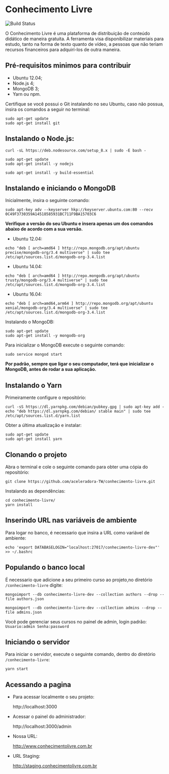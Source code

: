 # Conhecimento Livre

![Build Status](https://travis-ci.org/aceleradora-TW/conhecimento-livre.svg?branch=master)

O Conhecimento Livre é uma plataforma de distribuição de conteúdo didático de maneira
gratuita. A ferramenta visa disponibilizar materiais para estudo, tanto na forma de texto quanto de vídeo, a pessoas que não teriam recursos financeiros para adquirí-los de outra maneira.

## Pré-requisitos minimos para contribuir
* Ubuntu 12.04;
* Node.js 4;
* MongoDB 3;
* Yarn ou npm.

Certifique se você possui o Git instalando no seu Ubuntu, caso não possua, insira os comandos a seguir no terminal:
```
sudo apt-get update
sudo apt-get install git
```


## Instalando o Node.js:
```
curl -sL https://deb.nodesource.com/setup_8.x | sudo -E bash -
```
```
sudo apt-get update
sudo apt-get install -y nodejs
```
```
sudo apt-get install -y build-essential
```


## Instalando e iniciando o MongoDB

Inicialmente, insira o seguinte comando:
```
sudo apt-key adv --keyserver hkp://keyserver.ubuntu.com:80 --recv 0C49F3730359A14518585931BC711F9BA15703C6
```


**Verifique a versão do seu Ubuntu e insera apenas um dos comandos abaixo de acordo com a sua versão.**


* Ubuntu 12.04:
```
echo "deb [ arch=amd64 ] http://repo.mongodb.org/apt/ubuntu precise/mongodb-org/3.4 multiverse" | sudo tee /etc/apt/sources.list.d/mongodb-org-3.4.list
```
* Ubuntu 14.04:
```
echo "deb [ arch=amd64 ] http://repo.mongodb.org/apt/ubuntu trusty/mongodb-org/3.4 multiverse" | sudo tee /etc/apt/sources.list.d/mongodb-org-3.4.list
```
* Ubuntu 16.04:
```
echo "deb [ arch=amd64,arm64 ] http://repo.mongodb.org/apt/ubuntu xenial/mongodb-org/3.4 multiverse" | sudo tee /etc/apt/sources.list.d/mongodb-org-3.4.list
```


Instalando o MongoDB:
```
sudo apt-get update
sudo apt-get install -y mongodb-org
```
Para inicializar o MongoDB execute o seguinte comando:
```
sudo service mongod start
```
**Por padrão, sempre que ligar o seu computador, terá que inicializar o MongoDB, antes de rodar a sua aplicação.**


## Instalando o Yarn
Primeiramente configure o repositório:  
```
curl -sS https://dl.yarnpkg.com/debian/pubkey.gpg | sudo apt-key add -
echo "deb https://dl.yarnpkg.com/debian/ stable main" | sudo tee /etc/apt/sources.list.d/yarn.list
```  
Obter a última atualização e instalar:  
```
sudo apt-get update
sudo apt-get install yarn
```

## Clonando o projeto
Abra o terminal e cole o seguinte comando para obter uma cópia do repositório:
```
git clone https://github.com/aceleradora-TW/conhecimento-livre.git
```
Instalando as dependências:
```
cd conhecimento-livre/
yarn install
```


## Inserindo URL nas variáveis de ambiente

Para logar no banco, é necessario que insira a URL como variável de ambiente:
```
echo 'export DATABASELOGIN="localhost:27017/conhecimento-livre-dev"' >> ~/.bashrc
```


## Populando o banco local
É necessario que adicione a seu primeiro curso ao projeto,no diretório ```/conhecimento-livre``` digite:
```
mongoimport --db conhecimento-livre-dev --collection authors --drop --file authors.json
```
```
mongoimport --db conhecimento-livre-dev --collection admins --drop --file admins.json
```
Você pode gerenciar seus cursos no painel de admin, login padrão: ```Usuario:admin Senha:password```

## Iniciando o servidor
Para iniciar o servidor, execute o seguinte comando, dentro do diretório ```/conhecimento-livre```:
```
yarn start
```


## Acessando a pagina

* Para acessar localmente o seu projeto:

  http://localhost:3000


* Acessar o painel do administrador:

  http://localhost:3000/admin


* Nossa URL:

  http://www.conhecimentolivre.com.br

* URL Staging:

  http://staging.conhecimentolivre.com.br
